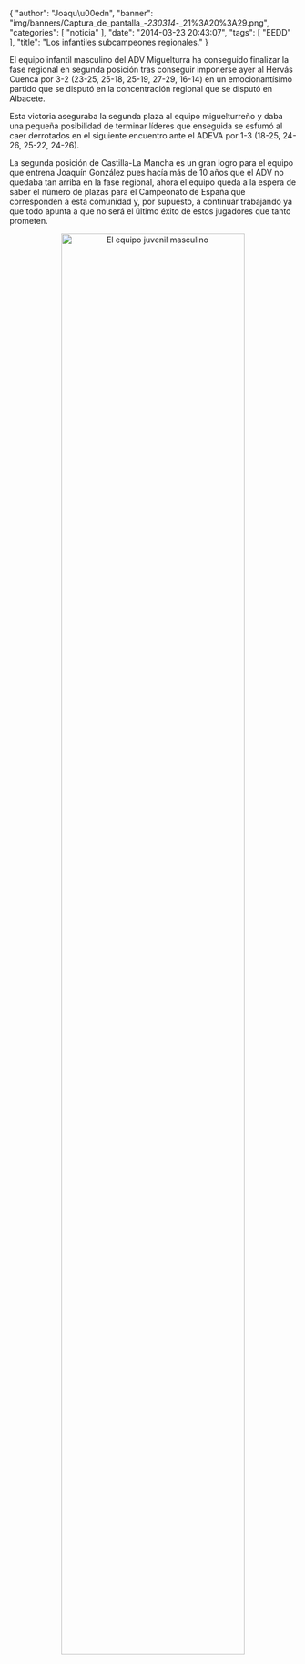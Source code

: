 {
  "author": "Joaqu\u00edn", 
  "banner": "img/banners/Captura_de_pantalla_-_230314_-_21%3A20%3A29.png", 
  "categories": [
    "noticia"
  ], 
  "date": "2014-03-23 20:43:07", 
  "tags": [
    "EEDD"
  ], 
  "title": "Los infantiles subcampeones regionales."
}

El equipo infantil masculino del ADV Miguelturra ha conseguido finalizar la fase regional en segunda posición tras conseguir imponerse ayer al Hervás Cuenca por 3-2 (23-25, 25-18, 25-19, 27-29, 16-14) en un emocionantísimo partido que se disputó en la concentración regional que se disputó en Albacete.

Esta victoria aseguraba la segunda plaza al equipo miguelturreño y daba una pequeña posibilidad de terminar líderes que enseguida se esfumó al caer derrotados en el siguiente encuentro ante el ADEVA por 1-3 (18-25, 24-26, 25-22, 24-26).

La segunda posición de Castilla-La Mancha es un gran logro para el equipo que entrena Joaquín González pues hacía más de 10 años que el ADV no quedaba tan arriba en la fase regional, ahora el equipo queda a la espera de saber el número de plazas para el Campeonato de España que corresponden a esta comunidad y, por supuesto, a continuar trabajando ya que todo apunta a que no será el último éxito de estos jugadores que tanto prometen.

<center>
<a target="_new" href="http://www.advmiguelturra.org/drupal/sites/default/files/Captura%20de%20pantalla%20-%20230314%20-%2021%3A20%3A29.png"> 
<img alt="El equipo juvenil masculino" width="80%" align="center" src="http://www.advmiguelturra.org/drupal/sites/default/files/Captura%20de%20pantalla%20-%20230314%20-%2021%3A20%3A29.png"/> </a>
</center>

